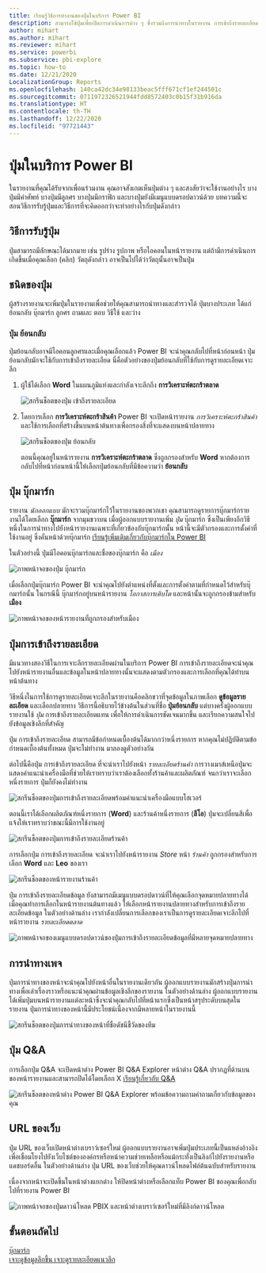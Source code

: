 ```yaml
---
title: เรียนรู้วิธีการทำงานของปุ่มในบริการ Power BI
description: สามารถใช้ปุ่มเพื่อเปิดการดำเนินการต่าง ๆ ซึ่งรวมถึงการนำทางในรายงาน การเข้าถึงรายละเอียด และการเข้าถึงรายละเอียดแบบข้ามรายงาน
author: mihart
ms.author: mihart
ms.reviewer: mihart
ms.service: powerbi
ms.subservice: pbi-explore
ms.topic: how-to
ms.date: 12/21/2020
LocalizationGroup: Reports
ms.openlocfilehash: 140ca42dc34e98133beac5fff671cf1ef244501c
ms.sourcegitcommit: 0711972326521944fdd8572403c0b15f31b916da
ms.translationtype: HT
ms.contentlocale: th-TH
ms.lasthandoff: 12/22/2020
ms.locfileid: "97721443"
---
```

# <a name="buttons-in-the-power-bi-service"></a>ปุ่มในบริการ Power BI
ในรายงานที่คุณได้รับจากเพื่อนร่วมงาน คุณอาจสังเกตเห็นปุ่มต่าง ๆ และสงสัยว่าจะใช้งานอย่างไร บางปุ่มมีคำศัพท์ บางปุ่มมีลูกศร บางปุ่มมีกราฟิก และบางปุ่มยังมีเมนูแบบดรอปดาวน์ด้วย บทความนี้จะสอนวิธีการรับรู้ปุ่มและวิธีการที่จะคิดออกว่าจะทำอย่างไรกับปุ่มดังกล่าว

## <a name="how-to-recognize-a-button"></a>วิธีการรับรู้ปุ่ม
ปุ่มสามารถมีลักษณะได้มากมาย เช่น รูปร่าง รูปภาพ หรือไอคอนในหน้ารายงาน แต่ถ้ามีการดำเนินการเกิดขึ้นเมื่อคุณเลือก (คลิก) วัตถุดังกล่าว อาจเป็นไปได้ว่าวัตถุนั้นอาจเป็นปุ่ม

## <a name="types-of-buttons"></a>ชนิดของปุ่ม
ผู้สร้างรายงานจะเพิ่มปุ่มในรายงานเพื่อช่วยให้คุณสามารถนำทางและสำรวจได้ ปุ่มบางประเภท ได้แก่ ย้อนกลับ บุ๊กมาร์ก ลูกศร ถามและ ตอบ วิธีใช้ และว่าง 

### <a name="back-buttons"></a>ปุ่ม ย้อนกลับ 
ปุ่มย้อนกลับอาจมีไอคอนลูกศรและเมื่อคุณเลือกแล้ว Power BI จะนำคุณกลับไปที่หน้าก่อนหน้า  ปุ่มย้อนกลับมักจะใช้กับการเข้าถึงรายละเอียด นี่คือตัวอย่างของปุ่มย้อนกลับที่ใช้กับการดูรายละเอียดเจาะลึก

1. ผู้ใช้ได้เลือก **Word** ในแผนภูมิแท่งและกำลังเจาะลึกถึง **การวิเคราะห์ตะกร้าตลาด**

    ![สกรีนช็อตของปุ่ม เข้าถึงรายละเอียด](media/end-user-buttons/power-bi-drillthrough.png)

2. โดยการเลือก **การวิเคราะห์ตะกร้าสินค้า** Power BI จะเปิดหน้ารายงาน *การวิเคราะห์ตะกร้าสินค้า* และใช้การเลือกที่สร้างขึ้นบนหน้าต้นทางเพื่อกรองสิ่งที่จะแสดงบนหน้าปลายทาง

    ![สกรีนช็อตของปุ่ม ย้อนกลับ](media/end-user-buttons/power-bi-back.png)

    ตอนนี้คุณอยู่ในหน้ารายงาน **การวิเคราะห์ตะกร้าตลาด** ซึ่งถูกกรองสำหรับ **Word** หากต้องการกลับไปที่หน้าก่อนหน้านี้ให้เลือกปุ่มย้อนกลับที่มีข้อความว่า **ย้อนกลับ** 

## <a name="bookmark-buttons"></a>ปุ่ม บุ๊กมาร์ก
รายงาน *นักออกแบบ* มักจะรวมบุ๊กมาร์กไว้ในรายงานของพวกเขา คุณสามารถดูรายการบุ๊กมาร์กรายงานได้โดยเลือก **บุ๊กมาร์ก** จากมุมขวาบน เมื่อผู้ออกแบบรายงานเพิ่ม *ปุ่ม* บุ๊กมาร์ก ซึ่งเป็นเพียงอีกวิธีหนึ่งในการนำทางไปยังหน้ารายงานเฉพาะที่เกี่ยวข้องกับบุ๊กมาร์กนั้น หน้านี้จะมีตัวกรองและการตั้งค่าที่ใช้งานอยู่ ซึ่งคั่นหน้าด้วยบุ๊กมาร์ก [เรียนรู้เพิ่มเติมเกี่ยวกับบุ๊กมาร์กใน Power BI](end-user-bookmarks.md) 

ในตัวอย่างนี้ ปุ่มมีไอคอนบุ๊กมาร์กและชื่อของบุ๊กมาร์ก คือ *เมือง* 

![ภาพหน้าจอของปุ่ม บุ๊กมาร์ก](media/end-user-buttons/power-bi-bookmark.png)

เมื่อเลือกปุ่มบุ๊กมาร์ก Power BI จะนำคุณไปยังตำแหน่งที่ตั้งและการตั้งค่าตามที่กำหนดไว้สำหรับบุ๊กมาร์กนั้น  ในกรณีนี้ บุ๊กมาร์กอยู่บนหน้ารายงาน *โอกาสการเติบโต* และหน้านั้นจะถูกกรองข้ามสำหรับ **เมือง**

![ภาพหน้าจอของหน้ารายงานที่ถูกกรองสำหรับเมือง](media/end-user-buttons/power-bi-urban.png)


## <a name="drillthrough-buttons"></a>ปุ่มการเข้าถึงรายละเอียด
มีแนวทางสองวิธีในการเจาะลึกรายละเอียดผ่านในบริการ Power BI การเข้าถึงรายละเอียดจะนำคุณไปยังหน้ารายงานอื่นและข้อมูลในหน้าปลายทางนั้นจะแสดงตามตัวกรองและการเลือกที่คุณได้ทำบนหน้าต้นทาง

วิธีหนึ่งในการใช้การดูรายละเอียดเจาะลึกในรายงานคือคลิกขวาที่จุดข้อมูลในภาพเลือก **ดูข้อมูลรายละเอียด** และเลือกปลายทาง วิธีการนี้อธิบายไว้ข้างต้นในส่วนที่ชื่อ **ปุ่มย้อนกลับ** แต่บางครั้งผู้ออกแบบรายงานใช้ *ปุ่ม* การเข้าถึงรายละเอียดแทน เพื่อให้การดำเนินการชัดเจนมากขึ้น และเรียกความสนใจไปยังข้อมูลเชิงลึกที่สำคัญ  

ปุ่ม การเข้าถึงรายละเอียด สามารถมีข้อกำหนดเบื้องต้นได้มากกว่าหนึ่งรายการ หากคุณไม่ปฏิบัติตามข้อกำหนดเบื้องต้นทั้งหมด ปุ่มจะไม่ทำงาน มาลองดูตัวอย่างกัน

ต่อไปนี้คือปุ่ม การเข้าถึงรายละเอียด ที่จะนำเราไปยังหน้า *รายละเอียดร้านค้า* การวางเมาส์เหนือปุ่มจะแสดงคำแนะนำเครื่องมือที่ช่วยให้เราทราบว่าเราต้องเลือกทั้งร้านค้าและผลิตภัณฑ์ จนกว่าเราจะเลือกหนึ่งรายการ ปุ่มก็ยังคงไม่ทำงาน

![สกรีนช็อตของปุ่มการเข้าถึงรายละเอียดพร้อมคำแนะนำเครื่องมือแบบโฮเวอร์](media/end-user-buttons/power-bi-drill-two-selections.png)

ตอนนี้เราได้เลือกผลิตภัณฑ์หนึ่งรายการ (**Word**) และร้านค้าหนึ่งรายการ (**ลีโอ**) ปุ่มจะเปลี่ยนสีเพื่อแจ้งให้เราทราบว่าขณะนี้มีการใช้งานอยู่

![สกรีนช็อตของปุ่มการเข้าถึงรายละเอียดร้านค้า](media/end-user-buttons/power-bi-select-both.png)

การเลือกปุ่ม การเข้าถึงรายละเอียด จะนำเราไปยังหน้ารายงาน *Store* หน้า *ร้านค้า* ถูกกรองสำหรับการเลือก **Word** และ **Leo** ของเรา

![สกรีนช็อตของหน้ารายงานร้านค้า](media/end-user-buttons/power-bi-store.png)

ปุ่ม การเข้าถึงรายละเอียดข้อมูล ยังสามารถมีเมนูแบบดรอปดาวน์ที่ให้คุณเลือกจุดหมายปลายทางได้ เมื่อคุณทำการเลือกในหน้ารายงานต้นทางแล้ว ให้เลือกหน้ารายงานปลายทางสำหรับการเข้าถึงรายละเอียดข้อมูล ในตัวอย่างด้านล่าง เรากำลังเปลี่ยนการเลือกของเราเป็นการดูรายละเอียดเจาะลึกไปที่หน้ารายงาน *รายละเอียดตลาด* 

![ภาพหน้าจอของเมนูแบบดรอปดาวน์ของปุ่มการเข้าถึงรายละเอียดข้อมูลที่มีหลายจุดหมายปลายทาง](media/end-user-buttons/power-bi-destination.png)

## <a name="page-navigation"></a>การนำทางเพจ

ปุ่มการนำทางของหน้าจะนำคุณไปยังหน้าอื่นในรายงานเดียวกัน ผู้ออกแบบรายงานมักสร้างปุ่มการนำทางเพื่อเล่าเรื่องราวหรือแนะนำคุณผ่านข้อมูลเชิงลึกของรายงาน ในตัวอย่างด้านล่าง ผู้ออกแบบรายงานได้เพิ่มปุ่มบนหน้ารายงานแต่ละหน้าซึ่งจะนำคุณกลับไปที่หน้าแรกซึ่งเป็นหน้าสรุประดับบนสุดในรายงาน ปุ่มการนำทางของหน้านี้มีประโยชน์เนื่องจากมีหลายหน้าในรายงานนี้

![สกรีนช็อตของปุ่มการนำทางของหน้าที่ชื่อดัชนีชี้วัดของทีม](media/end-user-buttons/power-bi-nav-button.png)


## <a name="qa-buttons"></a>ปุ่ม Q&A 
การเลือกปุ่ม Q&A จะเปิดหน้าต่าง Power BI Q&A Explorer หน้าต่าง Q&A ปรากฏที่ด้านบนของหน้ารายงานและสามารถปิดได้โดยเลือก X [เรียนรู้เกี่ยวกับ Q&A](end-user-q-and-a.md)

![สกรีนช็อตของหน้าต่าง Power BI Q&A Explorer พร้อมข้อความถามคำถามเกี่ยวกับข้อมูลของคุณ](media/end-user-buttons/power-bi-qna.png)

## <a name="web-url"></a>URL ของเว็บ
ปุ่ม URL ของเว็บเปิดหน้าต่างเบราว์เซอร์ใหม่ ผู้ออกแบบรายงานอาจเพิ่มปุ่มประเภทนี้เป็นแหล่งอ้างอิง เพื่อเชื่อมโยงไปยังเว็บไซต์ขององค์กรหรือหน้าความช่วยเหลือหรือแม้กระทั่งเป็นลิงก์ไปยังรายงานหรือแดชบอร์ดอื่น ในตัวอย่างด้านล่าง ปุ่ม URL ของเว็บช่วยให้คุณดาวน์โหลดไฟล์ต้นฉบับสำหรับรายงาน 

เนื่องจากหน้าจะเปิดขึ้นในหน้าต่างแยกต่าง ให้ปิดหน้าต่างหรือเลือกแท็บ Power BI ของคุณเพื่อกลับไปที่รายงาน Power BI

![ภาพหน้าจอของปุ่มดาวน์โหลด PBIX และหน้าต่างเบราว์เซอร์ใหม่ที่มีลิงก์ดาวน์โหลด](media/end-user-buttons/power-bi-url.png)

## <a name="next-steps"></a>ขั้นตอนถัดไป
[บุ๊กมาร์ก](end-user-bookmarks.md)    
[เจาะดูข้อมูลลึกขึ้น เจาะดูรายละเอียดแนวลึก](end-user-drill.md)
